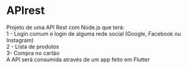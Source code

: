 # APIrest
Projeto de uma API Rest com Node.js que terá:  
1 - Login comum e login de alguma rede social (Google, Facebook ou Instagram)  
2 - Lista de produtos  
3- Compra no cartão  
A API será consumida através de um app feito em Flutter
